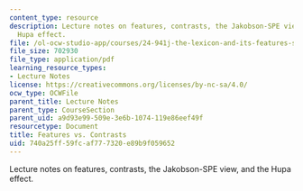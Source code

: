 ```yaml
---
content_type: resource
description: Lecture notes on features, contrasts, the Jakobson-SPE view, and the
  Hupa effect.
file: /ol-ocw-studio-app/courses/24-941j-the-lexicon-and-its-features-spring-2007/740a25ff59fcaf777320e89b9f059652_lec7ds_contrast.pdf
file_size: 702930
file_type: application/pdf
learning_resource_types:
- Lecture Notes
license: https://creativecommons.org/licenses/by-nc-sa/4.0/
ocw_type: OCWFile
parent_title: Lecture Notes
parent_type: CourseSection
parent_uid: a9d93e99-509e-3e6b-1074-119e86eef49f
resourcetype: Document
title: Features vs. Contrasts
uid: 740a25ff-59fc-af77-7320-e89b9f059652
---
```

Lecture notes on features, contrasts, the Jakobson-SPE view, and the Hupa effect.